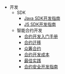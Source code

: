 - 开发
	- SDK
		- [Java SDK开发指南](/zh-cn/Development/[Chinese-Simplified]-Java-SDK.md)
		- [JS SDK开发指南](/zh-cn/Development/[Chinese-Simplified]-JS-SDK.md)
	- 智能合约开发
		- [合约开发入门手册](/zh-cn/Development/[Chinese-Simplified]-智能合约开发入门手册.md)
		- [合约迁移](/zh-cn/Development/[Chinese-Simplified]-迁移以太坊合约.md)
		- [众筹合约](/zh-cn/Development/[Chinese-Simplified]-众筹合约.md)
		- [合约开发成本](/zh-cn/Development/[Chinese-Simplified]-合约开发成本.md)
		- [最佳实践](/zh-cn/Development/[Chinese-Simplified]-最佳实践.md)
		- [合约安全开发指南](/zh-cn/Development/[Chinese-Simplified]-合约安全开发指南)


